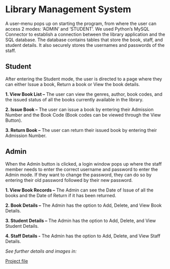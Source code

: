 # Library Management System

A user-menu pops up on starting the program, from where the user can access 2 modes: ‘ADMIN’ and ‘STUDENT’. We used Python’s MySQL Connector to establish a connection between the library application and the SQL database. The database contains tables that store the book, staff, and student details. It also securely stores the usernames and passwords of the staff.

## Student

After entering the Student mode, the user is directed to a page where they can either Issue a book, Return a book or View the book details.

**1. View Book List –** The user can view the genres, author, book codes, and the issued status of all the books currently available in the library.

**2. Issue Book –** The user can issue a book by entering their Admission Number and the Book Code (Book codes can be viewed through the View Button).

**3. Return Book –** The user can return their issued book by entering their Admission Number.

## Admin

When the Admin button is clicked, a login window pops up where the staff member needs to enter the correct username and password to enter the Admin mode. If they want to change the password, they can do so by entering their old password followed by their new password.

**1. View Book Records –** The Admin can see the Date of Issue of all the books and the Date of Return if it has been returned.

**2. Book Details –** The Admin has the option to Add, Delete, and View Book Details.

**3. Student Details –** The Admin has the option to Add, Delete, and View Student Details.

**4. Staff Details -** The Admin has the option to Add, Delete, and View Staff Details.

<em>See further details and images in:</em>

[Project file](https://github.com/kan-uki/Library-Management-System/blob/main/Library%20Management%20System%20Documentation.pdf)


